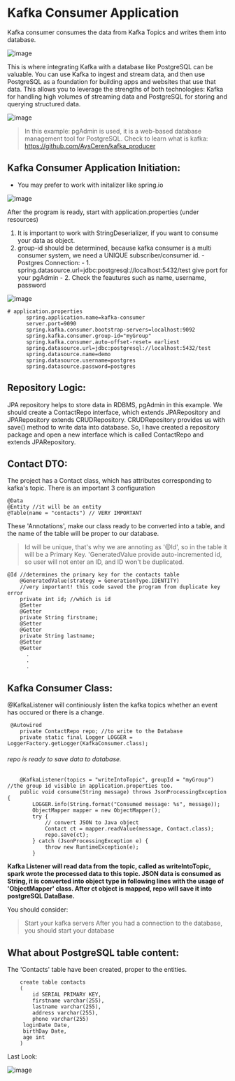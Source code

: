 # Kafka Consumer Application
Kafka consumer consumes the data from Kafka Topics and writes them into database.


![image](https://github.com/user-attachments/assets/3df15f96-aa29-477a-8fad-96de8833178d)


This is where integrating Kafka with a database like PostgreSQL can be valuable. You can use Kafka to ingest and stream data, and then use PostgreSQL as a foundation for building apps and websites that use that data. This allows you to leverage the strengths of both technologies: Kafka for handling high volumes of streaming data and PostgreSQL for storing and querying structured data.


![image](https://github.com/user-attachments/assets/832f54d2-4bd1-4900-8c5a-cdb092bca9c6)


> In this example: pgAdmin is used, it is a web-based database management tool for PostgreSQL.
> Check to learn what is kafka: https://github.com/AysCeren/kafka_producer

## Kafka Consumer Application Initiation:
+ You may prefer to work with initalizer like spring.io
  
![image](https://github.com/user-attachments/assets/ee14c177-4afd-4c29-bf2a-815d57968570)

 
 After the program is ready, start with application.properties (under resources)
 1. It is important to work with StringDeserializer, if you want to consume your data as object.
 2. group-id should be determined, because kafka consumer is a multi consumer system, we need a UNIQUE subscriber/consumer id.
         - Postgres Connection:
         - 1. spring.datasource.url=jdbc:postgresql://localhost:5432/test give port for your pgAdmin
         - 2. Check the feautures such as name, username, password

  ![image](https://github.com/user-attachments/assets/3b726192-10ef-4355-8cbe-10b1634138a0)

```
# application.properties
      spring.application.name=kafka-consumer
      server.port=9090
      spring.kafka.consumer.bootstrap-servers=localhost:9092
      spring.kafka.consumer.group-id="myGroup"
      spring.kafka.consumer.auto-offset-reset= earliest
      spring.datasource.url=jdbc:postgresql://localhost:5432/test
      spring.datasource.name=demo
      spring.datasource.username=postgres
      spring.datasource.password=postgres
```


## Repository Logic:

JPA repository helps to store data in RDBMS, pgAdmin in this example. 
We should create a ContactRepo interface, which extends JPARepository and JPARepository extends CRUDRepository. CRUDRepository provides us with save() method to write data into database. So, I have created a repository package and open a new interface which is called ContactRepo and extends JPARepository.

## Contact DTO:
The project has a Contact class, which has attributes corresponding to kafka's topic. There is an important 3 configuration
```
@Data
@Entity //it will be an entity
@Table(name = "contacts") // VERY IMPORTANT

```

These 'Annotations', make our class ready to be converted into a table, and the name of the table will be proper to our database. 
> Id will be unique, that's why we are annoting as '@Id', so in the table it will be a Primary Key. 'GeneratedValue provide auto-incremented id, so user will not enter an ID, and ID won't be duplicated.
```
@Id //determines the primary key for the contacts table
    @GeneratedValue(strategy = GenerationType.IDENTITY)
    //very important! this code saved the program from duplicate key error
    private int id; //which is id
    @Setter
    @Getter
    private String firstname;
    @Setter
    @Getter
    private String lastname;
    @Setter
    @Getter
      .
      .
      .
```

## Kafka Consumer Class:

@KafkaListener will continiously listen the kafka topics whether an event has occured or there is a change. 

```
 @Autowired
    private ContactRepo repo; //to write to the Database
    private static final Logger LOGGER = LoggerFactory.getLogger(KafkaConsumer.class);
```
###### repo is ready to save data to database.

```
    @KafkaListener(topics = "writeIntoTopic", groupId = "myGroup") //the group id visible in application.properties too.
    public void consume(String message) throws JsonProcessingException {
        LOGGER.info(String.format("Consumed message: %s", message));
        ObjectMapper mapper = new ObjectMapper();
        try {
            // convert JSON to Java object
            Contact ct = mapper.readValue(message, Contact.class);
            repo.save(ct);
        } catch (JsonProcessingException e) {
            throw new RuntimeException(e);
        }

```

**Kafka Listener will read data from the topic, called as writeIntoTopic, spark wrote the processed data to this topic.
JSON data is consumed as String, it is converted into object type in following lines with the usage of 'ObjectMapper' class. After ct object is mapped, repo will save it into postgreSQL DataBase.**

You should consider:
> Start your kafka servers
> After you had a connection to the database, you should start your database

## What about PostgreSQL table content:
The 'Contacts' table have been created, proper to the entities. 
```
    create table contacts
    (
    	id SERIAL PRIMARY KEY,
    	firstname varchar(255),
    	lastname varchar(255),
    	address varchar(255),
    	phone varchar(255)
     loginDate Date,
     birthDay Date,
     age int
    )
```

Last Look:



![image](https://github.com/user-attachments/assets/896150a2-93d9-44c1-aa58-34feb59fc6b0)


